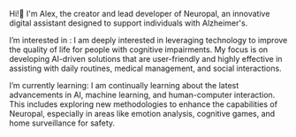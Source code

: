 


 Hi!👋 I'm Alex, the creator and lead developer of Neuropal, an innovative digital assistant designed to support individuals with Alzheimer's.

I’m interested in : I am deeply interested in leveraging technology to improve the quality of life for people with cognitive impairments. 
My focus is on developing AI-driven solutions that are user-friendly and highly effective in assisting with daily routines, medical management, and social interactions.

I’m currently learning: I am continually learning about the latest advancements in AI, machine learning, and human-computer interaction. This includes exploring new methodologies to enhance the capabilities of Neuropal, especially in areas like emotion analysis, cognitive games, and home surveillance for safety.

